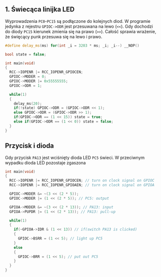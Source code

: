 ## 1. Świecąca linijka LED

Wyprowadzenia `PC0`-`PC15` są podłączone do kolejnych diod.
W programie jedynka z rejestru `GPIOC->ODR` jest przesuwana na lewo (`<<`).
Gdy dochodzi do diody `PC15` kierunek zmienia się na prawo (`>>`).
Całość sprawia wrażenie, że święcący punk przesuwa się na lewo i prawo.

```cpp
#define delay_ms(ms) for(int _i = 3203 * ms; _i; _i--) __NOP()

bool state = false;

int main(void)
{
  RCC->IOPENR |= RCC_IOPENR_GPIOCEN;
  GPIOC->MODER = 0;
  GPIOC->MODER |= 0x55555555;
  GPIOC->ODR = 1;

  while(1)
  {
    delay_ms(20);
    if(!state) GPIOC->ODR = (GPIOC->ODR << 1);
    else GPIOC->ODR = (GPIOC->ODR >> 1);
    if(GPIOC->ODR == (1 << 15)) state = true;
    else if(GPIOC->ODR == (1 << 0)) state = false;
  }
}
```

## Przycisk i dioda

Gdy przycisk `PA13` jest wciśnięty dioda LED `PC5` świeci.
W przeciwnym wypadku dioda LED pozostaje zgaszona

```cpp
int main(void)
{
  RCC->IOPENR |= RCC_IOPENR_GPIOCEN; // turn on clock signal on GPIOC
  RCC->IOPENR |= RCC_IOPENR_GPIOAEN; // turn on clock signal on GPIOA

  GPIOC->MODER &= ~(3 << (2 * 5));
  GPIOC->MODER |= (1 << (2 * 5)); // PC5: output

  GPIOA->MODER &= ~(3 << (2 * 13)); // PA13: input
  GPIOA->PUPDR |= (1 << (2 * 13)); // PA13: pull-up

  while(1)
  {
    if(~GPIOA->IDR & (1 << 13)) // if(switch PA13 is clicked)
    {
      GPIOC->BSRR = (1 << 5); // light up PC5
    }
    else
    {
      GPIOC->BRR = (1 << 5); // put out PC5
    }
  }
}
```
